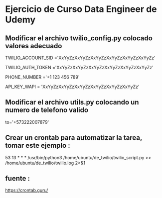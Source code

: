 # Ejercicio de Curso Data Engineer de Udemy

## Modificar el archivo twilio_config.py colocado valores adecuado

TWILIO_ACCOUNT_SID ='XxYyZzXxYyZzXxYyZzXxYyZzXxYyZzXxYyZz'

TWILIO_AUTH_TOKEN ='XxYyZzXxYyZzXxYyZzXxYyZzXxYyZzXxYyZz'

PHONE_NUMBER ='+1 123 456 789'

API_KEY_WAPI = 'XxYyZzXxYyZzXxYyZzXxYyZzXxYyZzXxYyZz'

## Modificar el archivo utils.py colocando un numero de telefono valido  

to='+573222007879'

## Crear un crontab para automatizar la tarea, tomar este ejemplo :

53 13 * * * /usr/bin/python3 /home/ubuntu/de_twilio/twilio_script.py >> /home/ubuntu/de_twilio/twilio.log 2>&1

## fuente :

https://crontab.guru/
